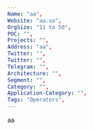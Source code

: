 ```yaml
--- 
Name: "aa", 
Website: "aa.ua", 
OrgSize: "11 to 50", 
POC: "", 
Projects: "", 
Address: "aa", 
Twitter: "", 
Twitter: "",
Telegram: "", 
Architecture: "",  
Segment: "", 
Category: "", 
Application-Category: "", 
Tags: "Operators",
--- 
```

<!--lang:en--> 
aa
<!--lang:es--] 

<!--lang:de--] 

<!--lang:fr--] 

<!--lang:pl--] 

<!--lang:uk--] 

[!--lang:*--> 